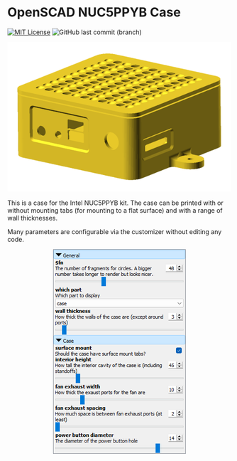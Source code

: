 # OpenSCAD NUC5PPYB Case

[![MIT License](https://img.shields.io/github/license/too-gee/openscad-nuc5ppyb-case)](https://github.com/too-gee/openscad-nuc5ppyb-case/blob/main/LICENSE)
![GitHub last commit (branch)](https://img.shields.io/github/last-commit/too-gee/openscad-nuc5ppyb-case/main)

<div align="center">
  <img src="./images/case.png" alt="Case Image" width="600" />
</div>

This is a case for the Intel NUC5PPYB kit. The case can be printed with or without mounting tabs (for mounting to a flat surface) and with a range of wall thicknesses.

Many parameters are configurable via the customizer without editing any code.

<div align="center">
  <img src="./images/options.png" alt="Case Image" width="299" />
</div>
